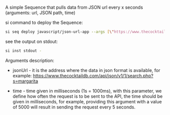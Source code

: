 A simple Sequence that pulls data from JSON url every x seconds (arguments: url, JSON path, time)

si command to deploy the Sequence:

```bash
si seq deploy javascript/json-url-app --args [\"https://www.thecocktaildb.com/api/json/v1/1/search.php?s=margarita\",10000]
```

see the output on stdout:

```bash
si inst stdout -
```

Arguments description:

- jsonUrl - it is the address where the data in json format is available, for example: https://www.thecocktaildb.com/api/json/v1/1/search.php?s=margarita

- time - time given in milliseconds (1s = 1000ms), with this parameter, we define how often the request is to be sent to the API, the time should be given in milliseconds, for example, providing this argument with a value of 5000 will result in sending the request every 5 seconds.
